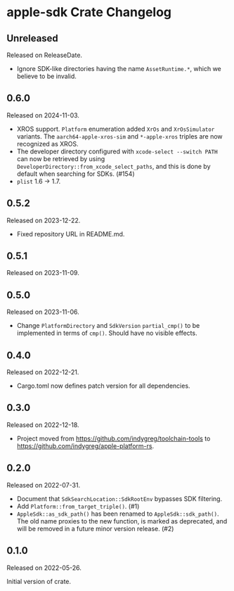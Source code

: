 # apple-sdk Crate Changelog

<!-- next-header -->

## Unreleased

Released on ReleaseDate.

* Ignore SDK-like directories having the name `AssetRuntime.*`, which we
  believe to be invalid.

## 0.6.0

Released on 2024-11-03.

* XROS support. `Platform` enumeration added `XrOs` and `XrOsSimulator`
  variants. The `aarch64-apple-xros-sim` and `*-apple-xros` triples are
  now recognized as XROS.
* The developer directory configured with `xcode-select --switch PATH` can now
  be retrieved by using `DeveloperDirectory::from_xcode_select_paths`, and
  this is done by default when searching for SDKs. (#154)
* `plist` 1.6 -> 1.7.

## 0.5.2

Released on 2023-12-22.

* Fixed repository URL in README.md.

## 0.5.1

Released on 2023-11-09.

## 0.5.0

Released on 2023-11-06.

* Change `PlatformDirectory` and `SdkVersion` `partial_cmp()` to be
  implemented in terms of `cmp()`. Should have no visible effects.

## 0.4.0

Released on 2022-12-21.

* Cargo.toml now defines patch version for all dependencies.

## 0.3.0

Released on 2022-12-18.

* Project moved from https://github.com/indygreg/toolchain-tools to
  https://github.com/indygreg/apple-platform-rs.

## 0.2.0

Released on 2022-07-31.

* Document that `SdkSearchLocation::SdkRootEnv` bypasses SDK filtering.
* Add `Platform::from_target_triple()`. (#1)
* `AppleSdk::as_sdk_path()` has been renamed to `AppleSdk::sdk_path()`. The
  old name proxies to the new function, is marked as deprecated, and will be
  removed in a future minor version release. (#2)

## 0.1.0

Released on 2022-05-26.

Initial version of crate.
